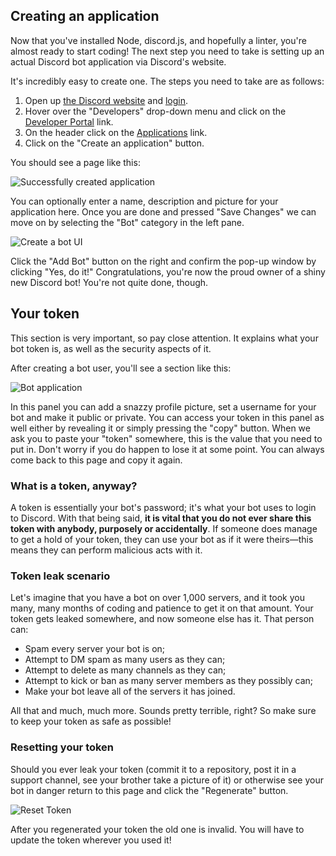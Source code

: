 ## Creating an application

Now that you've installed Node, discord.js, and hopefully a linter, you're almost ready to start coding! The next step you need to take is setting up an actual Discord bot application via Discord's website.

It's incredibly easy to create one. The steps you need to take are as follows:

1. Open up [the Discord website](https://discordapp.com/) and [login](https://discordapp.com/login).
2. Hover over the "Developers" drop-down menu and click on the [Developer Portal](https://discordapp.com/developers/docs/intro) link.
3. On the header click on the [Applications](https://discordapp.com/developers/applications) link.
4. Click on the "Create an application" button.

You should see a page like this:

![Successfully created application](assets/img/create-app.png)

You can optionally enter a name, description and picture for your application here. Once you are done and pressed "Save Changes" we can move on by selecting the "Bot" category in the left pane.

![Create a bot UI](assets/img/create-bot.png)

Click the "Add Bot" button on the right and confirm the pop-up window by clicking "Yes, do it!"
Congratulations, you're now the proud owner of a shiny new Discord bot! You're not quite done, though.

## Your token

<p class="danger">This section is very important, so pay close attention. It explains what your bot token is, as well as the security aspects of it.</p>

After creating a bot user, you'll see a section like this:

![Bot application](assets/img/created-bot.png)

In this panel you can add a snazzy profile picture, set a username for your bot and make it public or private.
You can access your token in this panel as well either by revealing it or simply pressing the "copy" button.
When we ask you to paste your "token" somewhere, this is the value that you need to put in. Don't worry if you do happen to lose it at some point. You can always come back to this page and copy it again.

### What is a token, anyway?

A token is essentially your bot's password; it's what your bot uses to login to Discord. With that being said, **it is vital that you do not ever share this token with anybody, purposely or accidentally**. If someone does manage to get a hold of your token, they can use your bot as if it were theirs—this means they can perform malicious acts with it.

### Token leak scenario

Let's imagine that you have a bot on over 1,000 servers, and it took you many, many months of coding and patience to get it on that amount. Your token gets leaked somewhere, and now someone else has it. That person can:

* Spam every server your bot is on;
* Attempt to DM spam as many users as they can;
* Attempt to delete as many channels as they can;
* Attempt to kick or ban as many server members as they possibly can;
* Make your bot leave all of the servers it has joined.

All that and much, much more. Sounds pretty terrible, right? So make sure to keep your token as safe as possible!

### Resetting your token

<p class="danger">Should you ever leak your token (commit it to a repository, post it in a support channel, see your brother take a picture of it) or otherwise see your bot in danger return to this page and click the "Regenerate" button.</p>

![Reset Token](assets/img/token-reset.png)

After you regenerated your token the old one is invalid. You will have to update the token wherever you used it!
